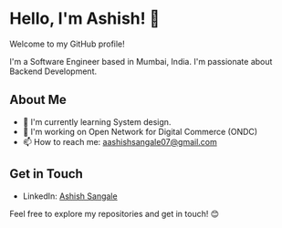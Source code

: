
# Hello, I'm Ashish! 👋

Welcome to my GitHub profile!

I'm a Software Engineer based in Mumbai, India. I'm passionate about Backend Development.

## About Me

- 🌱 I'm currently learning System design.
- 💼 I'm working on Open Network for Digital Commerce (ONDC)
- 📫 How to reach me: aashishsangale07@gmail.com

## Get in Touch

- LinkedIn: [Ashish Sangale](https://www.linkedin.com/in/ashish-sangale)

Feel free to explore my repositories and get in touch! 😊

